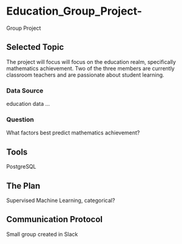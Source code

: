 # Education_Group_Project-
Group Project

## Selected Topic
The project will focus will focus on the education realm, specifically mathematics achievement. Two of the three members are currently classroom teachers and are passionate about student learning. 

### Data Source 
education data ...

### Question
What factors best predict mathematics achievement?

## Tools
PostgreSQL

## The Plan
Supervised Machine Learning, categorical?

## Communication Protocol
Small group created in Slack

